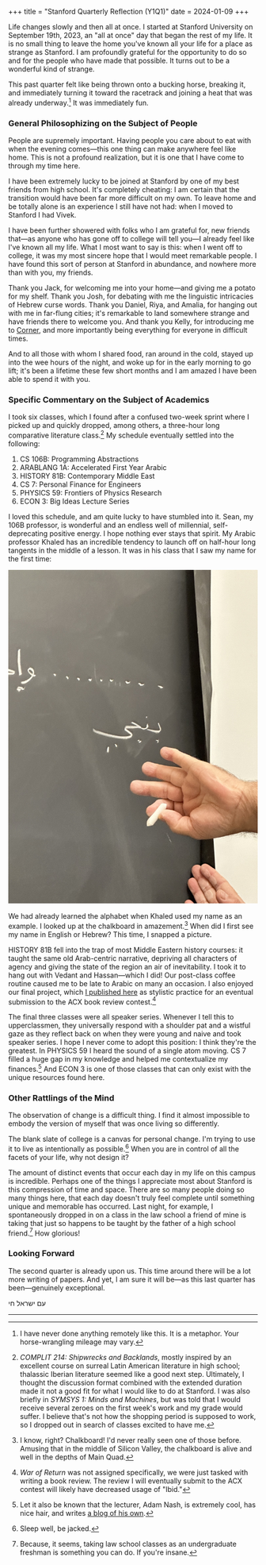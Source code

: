 +++
title = "Stanford Quarterly Reflection (Y1Q1)"
date = 2024-01-09
+++

Life changes slowly and then all at once. I started at Stanford
University on September 19th, 2023, an "all at once" day that began the
rest of my life. It is no small thing to leave the home you've known all
your life for a place as strange as Stanford. I am profoundly grateful
for the opportunity to do so and for the people who have made that
possible. It turns out to be a wonderful kind of strange.

<!-- more -->

This past quarter felt like being thrown onto a bucking horse, breaking
it, and immediately turning it toward the racetrack and joining a heat
that was already underway.[^1] It was immediately fun.

### General Philosophizing on the Subject of People
People are supremely important. Having people you care about to eat with
when the evening comes—this one thing can make anywhere feel like home.
This is not a profound realization, but it is one that I have come to
through my time here.

I have been extremely lucky to be joined at Stanford by one of my best
friends from high school. It's completely cheating: I am certain that
the transition would have been far more difficult on my own. To leave
home and be totally alone is an experience I still have not had: when I
moved to Stanford I had Vivek.

I have been further showered with folks who I am grateful for, new
friends that—as anyone who has gone off to college will tell you—I
already feel like I've known all my life. What I most want to say is
this: when I went off to college, it was my most sincere hope that I
would meet remarkable people. I have found this sort of person at
Stanford in abundance, and nowhere more than with you, my friends.

Thank you Jack, for welcoming me into your home—and giving me a potato
for my shelf. Thank you Josh, for debating with me the linguistic
intricacies of Hebrew curse words. Thank you Daniel, Riya, and Amalia,
for hanging out with me in far-flung cities; it's remarkable to land
somewhere strange and have friends there to welcome you. And thank you
Kelly, for introducing me to [Corner], and more importantly being
everything for everyone in difficult times.

And to all those with whom I shared food, ran around in the cold, stayed
up into the wee hours of the night, and woke up for in the early morning
to go lift; it's been a lifetime these few short months and I am amazed
I have been able to spend it with you.

### Specific Commentary on the Subject of Academics
I took six classes, which I found after a confused two-week sprint where
I picked up and quickly dropped, among others, a three-hour long
comparative literature class.[^2] My schedule eventually settled into
the following:

1. CS 106B: Programming Abstractions
2. ARABLANG 1A: Accelerated First Year Arabic
3. HISTORY 81B: Contemporary Middle East
4. CS 7: Personal Finance for Engineers
5. PHYSICS 59: Frontiers of Physics Research
6. ECON 3: Big Ideas Lecture Series

I loved this schedule, and am quite lucky to have stumbled into it.
Sean, my 106B professor, is wonderful and an endless well of millennial,
self-deprecating positive energy. I hope nothing ever stays that spirit.
My Arabic professor Khaled has an incredible tendency to launch off on
half-hour long tangents in the middle of a lesson. It was in his class
that I saw my name for the first time:

![بنجي](benji.jpeg)

We had already learned the alphabet when Khaled used my name as an
example. I looked up at the chalkboard in amazement.[^3] When did I
first see my name in English or Hebrew? This time, I snapped a picture.

HISTORY 81B fell into the trap of most Middle Eastern history courses:
it taught the same old Arab-centric narrative, depriving all characters
of agency and giving the state of the region an air of inevitability. I
took it to hang out with Vedant and Hassan—which I did! Our post-class
coffee routine caused me to be late to Arabic on many an occasion. I
also enjoyed our final project, which [I published here][war-of-return]
as stylistic practice for an eventual submission to the ACX book review
contest.[^4]

The final three classes were all speaker series. Whenever I tell this to
upperclassmen, they universally respond with a shoulder pat and a
wistful gaze as they reflect back on when they were young and naive and
took speaker series. I hope I never come to adopt this position: I think
they're the greatest. In PHYSICS 59 I heard the sound of a single atom
moving. CS 7 filled a huge gap in my knowledge and helped me
contextualize my finances.[^5] And ECON 3 is one of those classes that
can only exist with the unique resources found here.

### Other Rattlings of the Mind
The observation of change is a difficult thing. I find it almost
impossible to embody the version of myself that was once living so
differently.

The blank slate of college is a canvas for personal change. I'm trying
to use it to live as intentionally as possible.[^6] When you are in
control of all the facets of your life, why not design it?

The amount of distinct events that occur each day in my life on this
campus is incredible. Perhaps one of the things I appreciate most about
Stanford is this compression of time and space. There are so many people
doing so many things here, that each day doesn't truly feel complete
until something unique and memorable has occurred. Last night, for
example, I spontaneously dropped in on a class in the law school a
friend of mine is taking that just so happens to be taught by the father
of a high school friend.[^7] How glorious!

### Looking Forward
The second quarter is already upon us. This time around there will be a
lot more writing of papers. And yet, I am sure it will be—as this last
quarter has been—genuinely exceptional.

עם ישראל חי

---

[^1]: I have never done anything remotely like this. It is a metaphor.
Your horse-wrangling mileage may vary.

[^2]: *COMPLIT 214: Shipwrecks and Backlands*, mostly
inspired by an excellent course on surreal Latin American literature in
high school; thalassic Iberian literature seemed like a good next step.
Ultimately, I thought the discussion format combined with the extended
duration made it not a good fit for what I would like to do at Stanford.
I was also briefly in *SYMSYS 1: Minds and Machines*, but was
told that I would receive several zeroes on the first week's work and my
grade would suffer. I believe that's not how the shopping period is
supposed to work, so I dropped out in search of classes excited to have
me.

[^3]: I know, right? Chalkboard! I'd never really seen one of those
before. Amusing that in the middle of Silicon Valley, the chalkboard is
alive and well in the depths of Main Quad.

[^4]: *War of Return* was not assigned specifically, we were just tasked
with writing a book review. The review I will eventually submit to the
ACX contest will likely have decreased usage of "Ibid."

[^5]: Let it also be known that the lecturer, Adam Nash, is extremely
cool, has nice hair, and writes [a blog of his own][nash-blog].

[^6]: Sleep well, be jacked.

[^7]: Because, it seems, taking law school classes as an undergraduate
freshman is something you can do. If you're insane.

[corner]: https://www.corner.inc/clouds
[war-of-return]: @/reading/war-of-return/index.md
[nash-blog]: https://adamnash.blog
